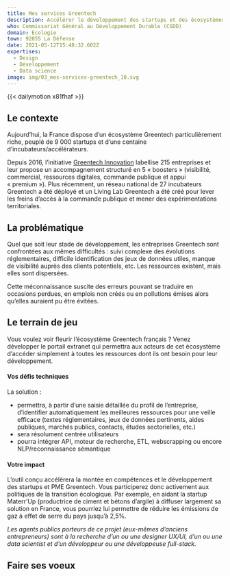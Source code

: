 ```yaml
---
title: Mes services Greentech
description: Accélérer le développement des startups et des écosystèmes Greentech
who: Commissariat Général au Développement Durable (CGDD)
domain: Ecologie
town: 92055 La Défense
date: 2021-05-12T15:48:32.602Z
expertises:
  - Design
  - Développement
  - Data science
image: img/03_mes-services-greentech_10.svg
---
```

{{< dailymotion x81fhaf >}}

## Le contexte

Aujourd’hui, la France dispose d’un écosystème Greentech particulièrement riche, peuplé de 9 000 startups et d’une centaine d’incubateurs/accélérateurs. 

Depuis 2016, l’initiative [Greentech Innovation](https://greentechinnovation.fr/) labellise 215 entreprises et leur propose un accompagnement structuré en 5 « boosters » (visibilité, commercial, ressources digitales, commande publique et appui « premium »). Plus récemment, un réseau national de 27 incubateurs Greentech a été déployé et un Living Lab Greentech a été créé pour lever les freins d’accès à la commande publique et mener des expérimentations territoriales.

## La problématique

Quel que soit leur stade de développement, les entreprises Greentech sont confrontées aux mêmes difficultés : suivi complexe des évolutions réglementaires, difficile identification des jeux de données utiles, manque de visibilité auprès des clients potentiels, etc. Les ressources existent, mais elles sont dispersées. 

Cette méconnaissance suscite des erreurs pouvant se traduire en occasions perdues, en emplois non créés ou en pollutions émises alors qu’elles auraient pu être évitées. 

## Le terrain de jeu 

Vous voulez voir fleurir l’écosystème Greentech français ? Venez développer le portail extranet qui permettra aux acteurs de cet écosystème d’accéder simplement à toutes les ressources dont ils ont besoin pour leur développement. 

#### Vos défis techniques 

La solution : 
* permettra, à partir d’une saisie détaillée du profil de l’entreprise, d’identifier automatiquement les meilleures ressources pour une veille efficace (textes réglementaires, jeux de données pertinents, aides publiques, marchés publics, contacts, études sectorielles, etc.) 
* sera résolument centrée utilisateurs 
* pourra intégrer API, moteur de recherche, ETL, webscrapping ou encore NLP/reconnaissance sémantique 

#### Votre impact 

L’outil conçu accélèrera la montée en compétences et le développement des startups et PME Greentech. Vous participerez donc activement aux politiques de la transition écologique. Par exemple, en aidant la startup Materr’Up (productrice de ciment et bétons d’argile) à diffuser largement sa solution en France, vous pourriez lui permettre de réduire les émissions de gaz à effet de serre du pays jusqu’à 2,5%. 

_Les agents publics porteurs de ce projet (eux-mêmes d’anciens entrepreneurs) sont à la recherche d’un ou une designer UX/UI, d’un ou une data scientist et d’un développeur ou une développeuse full-stack._

## Faire ses voeux